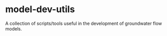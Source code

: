 # model-dev-utils
A collection of scripts/tools useful in the development of groundwater flow models.
